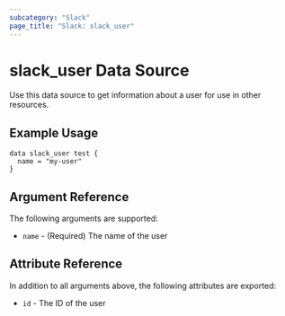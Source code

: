 ```yaml
---
subcategory: "Slack"
page_title: "Slack: slack_user"
---
```


# slack_user Data Source

Use this data source to get information about a user for use in other
resources.

## Example Usage

```hcl
data slack_user test {
  name = "my-user"
}
```

## Argument Reference

The following arguments are supported:

* `name` - (Required) The name of the user

## Attribute Reference

In addition to all arguments above, the following attributes are exported:

* `id` - The ID of the user
